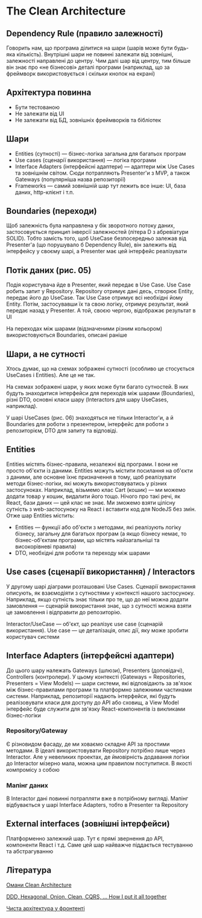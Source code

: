# The Clean Architecture

## Dependency Rule (правило залежності)

Говорить нам, що програма ділитися на шари (шарів може бути будь-яка кількість). Внутрішні шари не повинні залежати від зовнішні, залежності направлені до центру. Чим далі шар від центру, тим більше він знає про «не бізнесові» деталі програми (наприклад, що за фреймворк використовується і скільки кнопок на екрані)

## Архітектура повинна

-   Бути тестованою
-   Не залежати від UI
-   Не залежати від БД, зовнішніх фреймворків та бібліотек

## Шари

-   Entities (сутності) — бізнес-логіка загальна для багатьох програм
-   Use cases (сценарії використання) — логіка програми
-   Interface Adapters (інтерфейсні адаптери) — адаптери між Use Cases та зовнішнім світом. Сюди потрапляють Presenter'и з MVP, а також Gateways (популярніша назва репозиторії)
-   Frameworks — самий зовнішній шар тут лежить все інше: UI, база даних, http-клієнт і т.п.

## Boundaries (переходи)

Щоб залежність була направлена ​​у бік зворотного потоку даних, застосовується принцип інверсії залежностей (літера D з абревіатури SOLID). Тобто замість того, щоб UseCase безпосередньо залежав від Presenter'a (що порушувало б Dependency Rule), він залежить від інтерфейсу у своєму шарі, а Presenter має цей інтерфейс реалізувати

## Потік даних (рис. 05)

Подія користувача йде в Presenter, який передає в Use Case. Use Case робить запит у Repository. Repository отримує дані десь, створює Entity, передає його до UseCase. Так Use Case отримує всі необхідні йому Entity. Потім, застосувавши їх та свою логіку, отримує результат, який передає назад у Presenter. А той, своєю чергою, відображає результат в UI

На переходах між шарами (відзначеними різним кольором) використовуються Boundaries, описані раніше

## Шари, а не сутності

Хтось думає, що на схемах зображені сутності (особливо це стосується UseCases і Entities). Але це не так.

На схемах зображені шари, у яких може бути багато сутностей. В них будуть знаходитися інтерфейси для переходів між шарами (Boundaries), різні DTO, основні класи шару (Interactors для шару UseCases, наприклад).

У шарі UseCases (рис. 06) знаходяться не тільки Interactor'и, а й Boundaries для роботи з презентером, інтерфейс для роботи з репозиторієм, DTO для запиту та відповіді.

## Entities

Entities містять бізнес-правила, незалежні від програми. І вони не просто об'єкти із даними. Entities можуть містити посилання на об'єкти з даними, але основне їхнє призначення в тому, щоб реалізувати методи бізнес-логіки, які можуть використовуватись у різних застосуноках. Наприклад, візьмемо клас Cart (кошик) — ми можемо додати товар у кошик, видалити його тощо. Нічого про такі речі, як React, бази даних — цей клас не знає. Ми зможемо взяти цілісну сутність з web-застосуноку на React і вставити код для NodeJS без змін. Отже шар Entities містить:

-   Entities — функції або об'єкти з методами, які реалізують логіку бізнесу, загальну для багатьох програм (а якщо бізнесу немає, то бізнес-об'єктам програми, що містять найзагальніші та високорівневі правила)
-   DTO, необхідні для роботи та переходу між шарами

## Use cases (сценарії використання) / Interactors

У другому шарі діаграми розташовані Use Cases. Сценарії використання описують, як взаємодіяти з сутностями у контексті нашого застосуноку. Наприклад, якщо сутність знає тільки про те, що до неї можна додати замовлення — сценарій використання знає, що з сутності можна взяти це замовлення і відправити до репозиторію.

Interactor/UseCase — об'єкт, що реалізує use case (сценарій використання). Use case — це деталізація, опис дії, яку може зробити користувач системи

## Interface Adapters (інтерфейсні адаптери)

До цього шару належать Gateways (шлюзи), Presenters (доповідачі), Controllers (контролери). У цьому контексті (Gateways = Repositories, Presenters = View Models) — шари системи, які відповідають за зв'язок між бізнес-правилами програми та платформно залежними частинами системи. Наприклад, репозиторії надають інтерфейси, які будуть реалізовувати класи для доступу до API або сховищ, а View Model інтерфейс буде служити для зв'язку React-компонентів із викликами бізнес-логіки

### Repository/Gateway

Є різновидом фасаду, де ми ховаємо складне API за простими методами. В ідеалі використовувати Repository потрібно лише через Interactor. Але у невеликих проектах, де ймовірність додавання логіки до Interactor мізерно мала, можна цим правилом поступитися. В якості компромісу з собою

### Мапінг даних

В Interactor дані повинні потрапляти вже в потрібному вигляді. Мапінг відбувається у шарі Interface Adapters, тобто в Presenter та Repository

## External interfaces (зовнішні інтерфейси)

Платформенно залежний шар. Тут є прямі звернення до API, компоненти React і т.д. Саме цей шар найважче піддається тестуванню та абстрагуванню

## Література

<a href="https://habr.com/ru/company/mobileup/blog/335382/">Омани Clean Architecture</a>

<a href="https://herbertograca.com/2017/11/16/explicit-architecture-01-ddd-hexagonal-onion-clean-cqrs-how-i-put-it-all-together/">DDD, Hexagonal, Onion, Clean, CQRS, … How I put it all together</a>

<a href="https://bespoyasov.ru/blog/clean-architecture-on-frontend/">Чиста архітектура у фронтенті</a>
